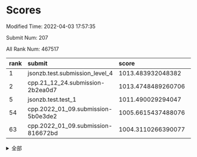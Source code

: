 # Scores

Modified Time: 2022-04-03 17:57:35

Submit Num: 207

All Rank Num: 467517

| rank |               submit               |       score        |       sigma        | pk_num |
| :--- | :--------------------------------- | :----------------- | :----------------- | :----- |
| 1    | jsonzb.test.submission_level_4     | 1013.483932048382  | 0.8060432933757616 | 9033   |
| 2    | cpp.21_12_24.submission-2b2ea0d7   | 1013.4748489260706 | 0.8130065851224108 | 9034   |
| 5    | jsonzb.test.test_1                 | 1011.490029294047  | 0.8249961132034965 | 9033   |
| 54   | cpp.2022_01_09.submission-5b0e3de2 | 1005.6615437488076 | 0.7212629628755832 | 9035   |
| 63   | cpp.2022_01_09.submission-816672bd | 1004.3110266390077 | 0.7209242541764115 | 9033   |


<details>
<summary>全部</summary>

| rank |                 submit                 |       score        |       sigma        | pk_num |
| :--- | :------------------------------------- | :----------------- | :----------------- | :----- |
| 1    | jsonzb.test.submission_level_4         | 1013.483932048382  | 0.8060432933757616 | 9033   |
| 2    | cpp.21_12_24.submission-2b2ea0d7       | 1013.4748489260706 | 0.8130065851224108 | 9034   |
| 3    | gobigger.level_3.submission_level_3_26 | 1012.713061850422  | 0.7743988682919579 | 9034   |
| 4    | gobigger.level_3.submission_level_3_0  | 1011.7201926867725 | 0.7680198673276905 | 9036   |
| 5    | jsonzb.test.test_1                     | 1011.490029294047  | 0.8249961132034965 | 9033   |
| 6    | gobigger.level_3.submission_level_3_32 | 1011.3819686221826 | 0.7612471305155665 | 9031   |
| 7    | gobigger.level_3.submission_level_3_25 | 1011.346340951987  | 0.7642979564044244 | 9035   |
| 8    | gobigger.level_3.submission_level_3_11 | 1011.33572967519   | 0.7803234037272453 | 9035   |
| 9    | gobigger.level_3.submission_level_3_8  | 1011.2723935339792 | 0.7554604139755752 | 9033   |
| 10   | gobigger.level_3.submission_level_3_23 | 1011.0494263246119 | 0.7523834002526548 | 9037   |
| 11   | gobigger.level_3.submission_level_3_45 | 1011.0427779266449 | 0.7657591256827037 | 9039   |
| 12   | gobigger.level_3.submission_level_3_31 | 1010.9522568935729 | 0.773824192578489  | 9029   |
| 13   | gobigger.level_3.submission_level_3_35 | 1010.7475042056151 | 0.7528226232012456 | 9037   |
| 14   | gobigger.level_3.submission_level_3_38 | 1010.598612908054  | 0.779489755166288  | 9033   |
| 15   | gobigger.level_3.submission_level_3_47 | 1010.5179618340776 | 0.7869830390626608 | 9031   |
| 16   | gobigger.level_3.submission_level_3_22 | 1010.4940369451178 | 0.7795082261767751 | 9034   |
| 17   | gobigger.level_3.submission_level_3_12 | 1010.4323385747135 | 0.7356266898402075 | 9039   |
| 18   | gobigger.level_3.submission_level_3_15 | 1010.4171367775192 | 0.7499126881738228 | 9032   |
| 19   | gobigger.level_3.submission_level_3_6  | 1010.3549179910519 | 0.7788868132597696 | 9038   |
| 20   | gobigger.level_3.submission_level_3_40 | 1010.1900664146456 | 0.7529571500383538 | 9032   |
| 21   | gobigger.level_3.submission_level_3_37 | 1010.1809679435161 | 0.7665422402570222 | 9034   |
| 22   | gobigger.level_3.submission_level_3_21 | 1010.1303195289195 | 0.770836964259191  | 9034   |
| 23   | gobigger.level_3.submission_level_3_13 | 1010.1029728328455 | 0.7568062723965651 | 9033   |
| 24   | gobigger.level_3.submission_level_3_27 | 1010.1004918037735 | 0.7439204928994154 | 9039   |
| 25   | gobigger.level_3.submission_level_3_10 | 1010.090141814575  | 0.7371374104267568 | 9032   |
| 26   | gobigger.level_3.submission_level_3_2  | 1010.0732553267508 | 0.7764926909472176 | 9035   |
| 27   | gobigger.level_3.submission_level_3_14 | 1010.0562509302206 | 0.7465465569327916 | 9029   |
| 28   | gobigger.level_3.submission_level_3_5  | 1010.0401977645781 | 0.7641514725321751 | 9037   |
| 29   | gobigger.level_3.submission_level_3_49 | 1010.0132532712145 | 0.7484793533771608 | 9033   |
| 30   | gobigger.level_3.submission_level_3_17 | 1009.9686674330263 | 0.7531352445715591 | 9037   |
| 31   | gobigger.level_3.submission_level_3_29 | 1009.9351518961101 | 0.7655367026349044 | 9034   |
| 32   | gobigger.level_3.submission_level_3_18 | 1009.9278506885036 | 0.7581125820634056 | 9033   |
| 33   | gobigger.level_3.submission_level_3_9  | 1009.8458982578427 | 0.7690120545699154 | 9038   |
| 34   | gobigger.level_3.submission_level_3_48 | 1009.8344874260825 | 0.7499712722030014 | 9030   |
| 35   | gobigger.level_3.submission_level_3_16 | 1009.833924649395  | 0.7672920658336234 | 9032   |
| 36   | gobigger.level_3.submission_level_3_44 | 1009.8231783055353 | 0.7473831850179515 | 9035   |
| 37   | gobigger.level_3.submission_level_3_41 | 1009.7643253186918 | 0.7587808585443027 | 9034   |
| 38   | gobigger.level_3.submission_level_3_1  | 1009.7510591353124 | 0.737849528950067  | 9036   |
| 39   | gobigger.level_3.submission_level_3_4  | 1009.699022123581  | 0.7412860414620632 | 9030   |
| 40   | gobigger.level_3.submission_level_3_43 | 1009.6531013839783 | 0.7359220264699206 | 9032   |
| 41   | gobigger.level_3.submission_level_3_46 | 1009.6324860103604 | 0.7384593087900204 | 9031   |
| 42   | gobigger.level_3.submission_level_3_28 | 1009.4938272076724 | 0.7605229809610661 | 9038   |
| 43   | gobigger.level_3.submission_level_3_30 | 1009.4410738787915 | 0.7454787666359509 | 9034   |
| 44   | gobigger.level_3.submission_level_3_20 | 1009.4140057149671 | 0.7541442496477463 | 9033   |
| 45   | gobigger.level_3.submission_level_3_33 | 1009.3308532348177 | 0.7344665239581328 | 9031   |
| 46   | gobigger.level_3.submission_level_3_7  | 1009.2220219080718 | 0.7692816949231834 | 9035   |
| 47   | gobigger.level_3.submission_level_3_39 | 1009.1198925368818 | 0.7358458194375264 | 9029   |
| 48   | gobigger.level_3.submission_level_3_24 | 1008.9703825309517 | 0.7601575323261339 | 9030   |
| 49   | gobigger.level_3.submission_level_3_34 | 1008.8897438778573 | 0.7636897631130631 | 9035   |
| 50   | gobigger.level_3.submission_level_3_19 | 1008.7808253564538 | 0.7506362747701252 | 9035   |
| 51   | gobigger.level_3.submission_level_3_36 | 1008.7711451857119 | 0.7449943734101745 | 9040   |
| 52   | gobigger.level_3.submission_level_3_42 | 1008.4451118455079 | 0.7394038358444066 | 9032   |
| 53   | gobigger.level_3.submission_level_3_3  | 1008.3246161126467 | 0.7329372811025038 | 9035   |
| 54   | cpp.2022_01_09.submission-5b0e3de2     | 1005.6615437488076 | 0.7212629628755832 | 9035   |
| 55   | gobigger.level_1.submission_level_1_12 | 1005.4481102465886 | 0.7115053735195955 | 9033   |
| 56   | gobigger.level_1.submission_level_1_44 | 1005.3118891229806 | 0.7252826506073101 | 9032   |
| 57   | gobigger.level_1.submission_level_1_19 | 1005.0491376713613 | 0.7106004916387768 | 9040   |
| 58   | gobigger.level_1.submission_level_1_34 | 1004.8658143386684 | 0.7176756502328361 | 9035   |
| 59   | gobigger.level_1.submission_level_1_21 | 1004.7138080228239 | 0.7282424919777524 | 9028   |
| 60   | gobigger.level_1.submission_level_1_43 | 1004.4301739244522 | 0.7187879153597222 | 9032   |
| 61   | gobigger.level_1.submission_level_1_24 | 1004.3833637096054 | 0.7235955201024648 | 9034   |
| 62   | gobigger.level_1.submission_level_1_42 | 1004.3622508475373 | 0.7135058708336969 | 9034   |
| 63   | cpp.2022_01_09.submission-816672bd     | 1004.3110266390077 | 0.7209242541764115 | 9033   |
| 64   | gobigger.level_1.submission_level_1_41 | 1004.2874788382649 | 0.7149710043055872 | 9036   |
| 65   | gobigger.level_1.submission_level_1_49 | 1004.146282483154  | 0.7306701711817944 | 9041   |
| 66   | gobigger.level_1.submission_level_1_13 | 1004.1121710377455 | 0.7191147270201828 | 9033   |
| 67   | gobigger.level_1.submission_level_1_47 | 1004.0757403221498 | 0.7101483837517927 | 9037   |
| 68   | gobigger.level_1.submission_level_1_11 | 1004.0375508040305 | 0.7093246430477551 | 9033   |
| 69   | gobigger.level_1.submission_level_1_27 | 1003.996383366876  | 0.7149672895928834 | 9037   |
| 70   | gobigger.level_1.submission_level_1_30 | 1003.8206986322624 | 0.7376425821274123 | 9033   |
| 71   | gobigger.level_1.submission_level_1_46 | 1003.7709125645702 | 0.7237387851047558 | 9033   |
| 72   | gobigger.level_1.submission_level_1_26 | 1003.7411518426227 | 0.7348902904857997 | 9036   |
| 73   | gobigger.level_1.submission_level_1_1  | 1003.6938891293447 | 0.7332258795422442 | 9037   |
| 74   | gobigger.level_1.submission_level_1_31 | 1003.6555026020576 | 0.7176817696201804 | 9035   |
| 75   | gobigger.level_1.submission_level_1_6  | 1003.6127135987672 | 0.7082761804919216 | 9032   |
| 76   | gobigger.level_1.submission_level_1_10 | 1003.6124723181713 | 0.7156452370882146 | 9033   |
| 77   | gobigger.level_1.submission_level_1_36 | 1003.5584781919192 | 0.717755527904756  | 9037   |
| 78   | gobigger.level_1.submission_level_1_17 | 1003.4699163379667 | 0.7259382734420557 | 9031   |
| 79   | gobigger.level_1.submission_level_1_39 | 1003.4480429959881 | 0.7304786812843524 | 9035   |
| 80   | gobigger.level_1.submission_level_1_7  | 1003.434435323494  | 0.7136133790200573 | 9035   |
| 81   | gobigger.level_1.submission_level_1_32 | 1003.422393174335  | 0.7107849683365385 | 9035   |
| 82   | gobigger.level_1.submission_level_1_15 | 1003.419172473247  | 0.7192748312404775 | 9034   |
| 83   | gobigger.level_1.submission_level_1_33 | 1003.2873858736968 | 0.7179261717729958 | 9031   |
| 84   | gobigger.level_1.submission_level_1_40 | 1003.2707490771213 | 0.7228296645717907 | 9031   |
| 85   | gobigger.level_1.submission_level_1_28 | 1003.2211585985619 | 0.719908094193425  | 9031   |
| 86   | gobigger.level_1.submission_level_1_4  | 1003.2165451282139 | 0.7171283259041658 | 9032   |
| 87   | gobigger.level_1.submission_level_1_37 | 1003.1649607577037 | 0.721211115941936  | 9038   |
| 88   | gobigger.level_1.submission_level_1_38 | 1003.1588939993279 | 0.7173332247969417 | 9033   |
| 89   | gobigger.level_1.submission_level_1_45 | 1003.14505230909   | 0.721707287853685  | 9038   |
| 90   | gobigger.level_1.submission_level_1_35 | 1003.0728701161821 | 0.7193098549682791 | 9029   |
| 91   | gobigger.level_1.submission_level_1_20 | 1003.0234441234537 | 0.7072332480763812 | 9033   |
| 92   | gobigger.level_1.submission_level_1_16 | 1002.9976405770753 | 0.7218982012556063 | 9036   |
| 93   | gobigger.level_1.submission_level_1_9  | 1002.9770559727833 | 0.7111213315005614 | 9035   |
| 94   | gobigger.level_1.submission_level_1_0  | 1002.9614279666347 | 0.7165261898186109 | 9034   |
| 95   | gobigger.level_1.submission_level_1_25 | 1002.9364244242596 | 0.7216720725765194 | 9036   |
| 96   | gobigger.level_1.submission_level_1_14 | 1002.7444086542586 | 0.7077915006721011 | 9033   |
| 97   | gobigger.level_1.submission_level_1_18 | 1002.7140385856765 | 0.7111782642965047 | 9034   |
| 98   | gobigger.level_1.submission_level_1_22 | 1002.7032774503847 | 0.7119762054560368 | 9035   |
| 99   | gobigger.level_1.submission_level_1_29 | 1002.6113303741388 | 0.7220561068268943 | 9035   |
| 100  | gobigger.level_1.submission_level_1_23 | 1002.2953270293725 | 0.7085578147607318 | 9035   |
| 101  | gobigger.level_1.submission_level_1_2  | 1002.0988597116643 | 0.7181650913898647 | 9037   |
| 102  | gobigger.level_1.submission_level_1_3  | 1001.9137831156386 | 0.7130768299733841 | 9031   |
| 103  | gobigger.level_1.submission_level_1_48 | 1001.6682777494464 | 0.7135143420497767 | 9037   |
| 104  | gobigger.level_1.submission_level_1_8  | 1001.6400476254385 | 0.719955674748826  | 9034   |
| 105  | gobigger.level_1.submission_level_1_5  | 1001.6391345333143 | 0.7132493657106707 | 9034   |
| 106  | gobigger.random.submission_random_7    | 998.1035120517449  | 0.7030501389543583 | 9036   |
| 107  | gobigger.random.submission_random_13   | 997.181751802918   | 0.7014993571310321 | 9037   |
| 108  | gobigger.random.submission_random_23   | 997.0011055304548  | 0.708734599799759  | 9037   |
| 109  | gobigger.random.submission_random_14   | 996.9891260494201  | 0.710182332670567  | 9030   |
| 110  | gobigger.random.submission_random_3    | 996.7496810893288  | 0.7210135262621783 | 9039   |
| 111  | gobigger.random.submission_random_11   | 996.6849731230104  | 0.7136041322908075 | 9029   |
| 112  | gobigger.random.submission_random_36   | 996.6419621900911  | 0.7118241343105542 | 9037   |
| 113  | gobigger.random.submission_random_22   | 996.6028871500262  | 0.712981094251753  | 9035   |
| 114  | gobigger.random.submission_random_9    | 996.5800075995002  | 0.7005257638290137 | 9039   |
| 115  | gobigger.random.submission_random_30   | 996.5272563456313  | 0.6996800250056845 | 9035   |
| 116  | gobigger.random.submission_random_26   | 996.4874001539356  | 0.7052969128456016 | 9034   |
| 117  | gobigger.random.submission_random_6    | 996.4645582625166  | 0.7126548438765011 | 9028   |
| 118  | gobigger.random.submission_random_42   | 996.4453427838487  | 0.714995998584979  | 9039   |
| 119  | gobigger.random.submission_random_41   | 996.388975942543   | 0.7008974331419371 | 9038   |
| 120  | gobigger.random.submission_random_0    | 996.2926182060352  | 0.7022162798880986 | 9028   |
| 121  | gobigger.random.submission_random_45   | 996.245553771649   | 0.7139105667025517 | 9027   |
| 122  | gobigger.random.submission_random_47   | 996.2314637635496  | 0.7082546985246009 | 9035   |
| 123  | gobigger.random.submission_random_5    | 996.1950415140143  | 0.7032602365438678 | 9035   |
| 124  | gobigger.random.submission_random_48   | 996.1432103066294  | 0.7140972587371973 | 9034   |
| 125  | gobigger.random.submission_random_46   | 996.1339392399552  | 0.70599143740979   | 9033   |
| 126  | gobigger.random.submission_random_24   | 996.0601704981352  | 0.7012918175391876 | 9032   |
| 127  | gobigger.random.submission_random_12   | 996.0448490312219  | 0.7067239191657028 | 9039   |
| 128  | gobigger.random.submission_random_4    | 996.0361905155349  | 0.7155958097256795 | 9035   |
| 129  | gobigger.random.submission_random_31   | 995.9807682976859  | 0.712136998310734  | 9031   |
| 130  | gobigger.random.submission_random_27   | 995.9753875759482  | 0.7178681171900966 | 9029   |
| 131  | gobigger.random.submission_random_34   | 995.9521343086916  | 0.7134730872061019 | 9036   |
| 132  | gobigger.random.submission_random_38   | 995.7935816995541  | 0.716259577528366  | 9035   |
| 133  | gobigger.random.submission_random_8    | 995.7411496533007  | 0.7150322964928115 | 9035   |
| 134  | gobigger.random.submission_random_44   | 995.7130814092956  | 0.7134313334795016 | 9032   |
| 135  | gobigger.random.submission_random_29   | 995.6023533822002  | 0.7213832789915168 | 9034   |
| 136  | gobigger.random.submission_random_40   | 995.5572654097175  | 0.7268077004988259 | 9036   |
| 137  | gobigger.random.submission_random_2    | 995.5171698507585  | 0.7174867611255862 | 9033   |
| 138  | gobigger.random.submission_random_10   | 995.4860615652374  | 0.7092139372653127 | 9032   |
| 139  | gobigger.random.submission_random_20   | 995.4426157211876  | 0.7112892717235327 | 9034   |
| 140  | gobigger.random.submission_random_19   | 995.3636950360227  | 0.7156748599157714 | 9034   |
| 141  | gobigger.random.submission_random_21   | 995.2533737031281  | 0.7166044747090593 | 9036   |
| 142  | gobigger.random.submission_random_15   | 995.2308934082961  | 0.7069858156124976 | 9031   |
| 143  | gobigger.random.submission_random_17   | 995.1904156446825  | 0.702336390864571  | 9034   |
| 144  | gobigger.random.submission_random_16   | 995.0637205992049  | 0.726354380836855  | 9036   |
| 145  | gobigger.random.submission_random_28   | 995.042312365141   | 0.7139237776361808 | 9035   |
| 146  | gobigger.random.submission_random_35   | 994.9794810245403  | 0.6958072889000015 | 9034   |
| 147  | gobigger.random.submission_random_18   | 994.9753212678082  | 0.7290706743369294 | 9034   |
| 148  | gobigger.random.submission_random_33   | 994.9645187973297  | 0.7222527689447915 | 9034   |
| 149  | gobigger.random.submission_random_37   | 994.8838878610411  | 0.7111907228125207 | 9028   |
| 150  | gobigger.random.submission_random_32   | 994.8518376714076  | 0.7125540791576591 | 9033   |
| 151  | gobigger.random.submission_random_39   | 994.8044841154747  | 0.7067104551700528 | 9032   |
| 152  | gobigger.random.submission_random_1    | 994.800334804596   | 0.7068712221324368 | 9037   |
| 153  | gobigger.random.submission_random_43   | 994.6527279480489  | 0.7110162669011889 | 9032   |
| 154  | gobigger.random.submission_random_25   | 994.5085889107281  | 0.7356248678783075 | 9036   |
| 155  | gobigger.random.submission_random_49   | 994.3850338000166  | 0.720366165623589  | 9037   |
| 156  | gobigger.level_2.submission_level_2_38 | 993.7922635588272  | 0.7481438362285517 | 9036   |
| 157  | gobigger.level_2.submission_level_2_31 | 993.5968712386097  | 0.7251019487441082 | 9031   |
| 158  | gobigger.level_2.submission_level_2_40 | 993.5650077210012  | 0.734960801635294  | 9032   |
| 159  | gobigger.level_2.submission_level_2_30 | 993.5195996532918  | 0.714954176336981  | 9035   |
| 160  | gobigger.level_2.submission_level_2_46 | 993.4310643197638  | 0.7318981897930781 | 9037   |
| 161  | gobigger.level_2.submission_level_2_26 | 993.3182288915643  | 0.7463989742349982 | 9031   |
| 162  | gobigger.level_2.submission_level_2_21 | 993.3007564906711  | 0.7263069105262855 | 9035   |
| 163  | gobigger.level_2.submission_level_2_2  | 993.2608790844357  | 0.7321527325126926 | 9036   |
| 164  | gobigger.level_2.submission_level_2_35 | 993.0888363792473  | 0.7362793464222118 | 9033   |
| 165  | gobigger.level_2.submission_level_2_20 | 993.0209120839352  | 0.7409450086675704 | 9028   |
| 166  | gobigger.level_2.submission_level_2_1  | 993.0106891379819  | 0.7440285434250092 | 9037   |
| 167  | gobigger.level_2.submission_level_2_15 | 992.9651268653182  | 0.7244916241301155 | 9036   |
| 168  | gobigger.level_2.submission_level_2_16 | 992.8016397470952  | 0.7429129369086411 | 9038   |
| 169  | gobigger.level_2.submission_level_2_48 | 992.7337359592311  | 0.7272115005999298 | 9032   |
| 170  | gobigger.level_2.submission_level_2_27 | 992.6978535987324  | 0.7457161562129175 | 9036   |
| 171  | gobigger.level_2.submission_level_2_25 | 992.6644626477814  | 0.7284561946582259 | 9033   |
| 172  | gobigger.level_2.submission_level_2_47 | 992.6330613815085  | 0.7268935119553795 | 9033   |
| 173  | gobigger.level_2.submission_level_2_29 | 992.5368004711831  | 0.7533368760923401 | 9036   |
| 174  | gobigger.level_2.submission_level_2_9  | 992.4727816634742  | 0.7432742779827795 | 9032   |
| 175  | gobigger.level_2.submission_level_2_22 | 992.468431870511   | 0.7342520870076988 | 9031   |
| 176  | gobigger.level_2.submission_level_2_5  | 992.3960396010568  | 0.7327541228338963 | 9031   |
| 177  | gobigger.level_2.submission_level_2_41 | 992.3766232630386  | 0.7485070486555392 | 9039   |
| 178  | gobigger.level_2.submission_level_2_42 | 992.3356152298645  | 0.7355751831718815 | 9037   |
| 179  | gobigger.level_2.submission_level_2_10 | 992.2646322833643  | 0.7552425409459416 | 9032   |
| 180  | gobigger.level_2.submission_level_2_36 | 992.2483028531425  | 0.7506374008293246 | 9037   |
| 181  | gobigger.level_2.submission_level_2_18 | 992.1187966075807  | 0.7528052907125914 | 9032   |
| 182  | gobigger.level_2.submission_level_2_33 | 992.0588765049919  | 0.7413949277717071 | 9035   |
| 183  | gobigger.level_2.submission_level_2_43 | 991.9835604769952  | 0.755390267147603  | 9036   |
| 184  | gobigger.level_2.submission_level_2_45 | 991.9391294821773  | 0.7533228547890701 | 9034   |
| 185  | gobigger.level_2.submission_level_2_12 | 991.905944896655   | 0.7574827901078387 | 9034   |
| 186  | gobigger.level_2.submission_level_2_44 | 991.8596321212119  | 0.7506808579717914 | 9034   |
| 187  | gobigger.level_2.submission_level_2_37 | 991.7211656240762  | 0.759361701478863  | 9035   |
| 188  | gobigger.level_2.submission_level_2_49 | 991.5883823684754  | 0.7556513695343068 | 9036   |
| 189  | gobigger.level_2.submission_level_2_13 | 991.5750202249134  | 0.7366991318761406 | 9037   |
| 190  | gobigger.level_2.submission_level_2_23 | 991.5307059427302  | 0.7392055477297546 | 9036   |
| 191  | gobigger.level_2.submission_level_2_7  | 991.5033507109969  | 0.7433859981888618 | 9035   |
| 192  | gobigger.level_2.submission_level_2_28 | 991.3952722453625  | 0.7648088704862699 | 9031   |
| 193  | gobigger.level_2.submission_level_2_19 | 991.3802988303866  | 0.7578688431855506 | 9034   |
| 194  | gobigger.level_2.submission_level_2_14 | 991.3781183170746  | 0.7445322581791747 | 9029   |
| 195  | gobigger.level_2.submission_level_2_32 | 991.3670074031147  | 0.7548092226163321 | 9036   |
| 196  | gobigger.level_2.submission_level_2_17 | 991.0436180831581  | 0.7558585745334696 | 9036   |
| 197  | gobigger.level_2.submission_level_2_6  | 991.0157087580675  | 0.7653715937829115 | 9037   |
| 198  | gobigger.level_2.submission_level_2_0  | 991.0143610011086  | 0.7450648757177083 | 9036   |
| 199  | gobigger.level_2.submission_level_2_3  | 990.9943847519742  | 0.7397517624091844 | 9034   |
| 200  | gobigger.level_2.submission_level_2_4  | 990.8323912972271  | 0.7513290897606119 | 9038   |
| 201  | gobigger.level_2.submission_level_2_24 | 990.7188781470758  | 0.7333551718513541 | 9028   |
| 202  | gobigger.level_2.submission_level_2_39 | 990.6418013228232  | 0.7700455552142204 | 9033   |
| 203  | gobigger.level_2.submission_level_2_11 | 990.4449379942596  | 0.7582199454121904 | 9038   |
| 204  | gobigger.level_2.submission_level_2_34 | 990.4084507434535  | 0.7527763339115395 | 9036   |
| 205  | gobigger.level_2.submission_level_2_8  | 989.7471179900489  | 0.7619488829471386 | 9038   |
| 206  | gobigger.none.submission_none_1        | 979.7989736953549  | 1.372300190536752  | 9034   |
| 207  | gobigger.none.submission_none_0        | 976.7754378244131  | 1.3662979059360254 | 9033   |

</details>